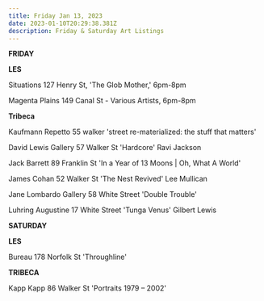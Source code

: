 ```yaml
---
title: Friday Jan 13, 2023
date: 2023-01-10T20:29:38.381Z
description: Friday & Saturday Art Listings
---
```

**F﻿RIDAY**

**L﻿ES** 

Situations 127 Henry St, 'The Glob Mother,' 6pm-8pm

Magenta Plains 149 Canal St - Various Artists, 6pm-8pm 

**Tribeca**

Kaufmann Repetto	55 walker 'street re-materialized: the stuff that matters' 

David Lewis Gallery	57 Walker St 'Hardcore' Ravi Jackson 

Jack Barrett 89 Franklin St 'In a Year of 13 Moons | Oh, What A World'

James Cohan 52 Walker St 'The Nest Revived' Lee Mullican

Jane Lombardo Gallery 58 White Street 'Double Trouble'

Luhring Augustine 17 White Street 'Tunga Venus' Gilbert Lewis

**S﻿ATURDAY**

**L﻿ES**

Bureau 178 Norfolk St 'Throughline'

**T﻿RIBECA**

Kapp Kapp 86 Walker St 'Portraits 1979 – 2002'